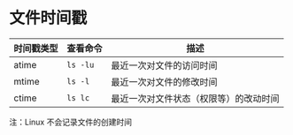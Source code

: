 # 文件时间戳

| 时间戳类型 | 查看命令 | 描述                                   |
| ---------- | -------- | -------------------------------------- |
| atime      | `ls -lu` | 最近一次对文件的访问时间               |
| mtime      | `ls -l`  | 最近一次对文件的修改时间               |
| ctime      | `ls lc`  | 最近一次对文件状态（权限等）的改动时间 |

注：Linux 不会记录文件的创建时间
